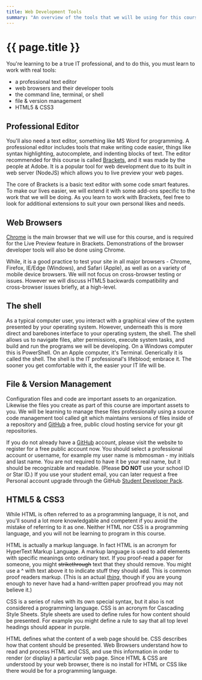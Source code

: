 ```yaml
---
title: Web Development Tools
summary: "An overview of the tools that we will be using for this course."
---
```


# {{ page.title }}
You're learning to be a true IT professional, and to do this, you must learn to work with real tools:

- a professional text editor
- web browsers and their developer tools
- the command line, terminal, or shell
- file & version management
- HTML5 & CSS3


## Professional Editor
You'll also need a text editor, something like MS Word for programming.  A professional editor includes tools that make writing code easier, things like syntax highlighting, autocomplete, and indenting blocks of text.  The editor recommended for this course is called [Brackets](https://brackets.io/), and it was made by the people at Adobe. It is a popular tool for web development due to its built in web server (NodeJS) which allows you to live preview your web pages.

The core of Brackets is a basic text editor with some code smart features.  To make our lives easier, we will extend it with some add-ons specific to the work that we will be doing.  As you learn to work with Brackets, feel free to look for additional extensions to suit your own personal likes and needs.


## Web Browsers
[Chrome](https://www.google.com/chrome/browser/desktop/) is the main browser that we will use for this course, and is required for the Live Preview feature in Brackets. Demonstrations of the browser developer tools will also be done using Chrome.  

While, it is a good practice to test your site in all major browsers - Chrome, Firefox, IE/Edge (Windows), and Safari (Apple), as well as on a variety of mobile device browsers. We will not focus on cross-browser testing or issues. However we will discuss HTML5 backwards compatibility and cross-browser issues briefly, at a high-level.


## The shell
As a typical computer user, you interact with a graphical view of the system presented by your operating system.  However, underneath this is more direct and barebones interface to your operating system, the shell. The shell allows us to navigate files, alter permissions, execute system tasks, and build and run the programs we will be developing. On a Windows computer this is PowerShell. On an Apple computer, it's Terminal. Generically it is called the shell. The shell is the IT professional's lifeblood; embrace it. The sooner you get comfortable with it, the easier your IT life will be.


## File & Version Management
Configuration files and code are important assets to an organization. Likewise the files you create as part of this course are important assets to you. We will be learning to manage these files professionally using a source code management tool called git which maintains versions of files inside of a repository and [GitHub](https://github.com/) a free, public cloud hosting service for your git repositories.

If you do not already have a [GitHub](https://github.com/) account, please visit the website to register for a free public account now. You should select a professional account or username, for example my user name is mbmosman - my initials and last name.  You are not required to have it be your real name, but it should be recognizable and readable. (Please __DO NOT__ use your school ID or Star ID.) If you use your student email, you can later request a free Personal account upgrade through the GitHub [Student Developer Pack](https://education.github.com/pack).


## HTML5 & CSS3
While HTML is often referred to as a programming language, it is not, and you'll sound a lot more knowledgable and competent if you avoid the mistake of referring to it as one.  Neither HTML nor CSS is a programming language, and you will not be learning to program in this course.  

HTML is actually a markup language.  In fact HTML is an acronym for HyperText Markup Language.  A markup language is used to add elements with specific meanings onto ordinary text.  If you proof-read a paper for someone, you might <span style="text-decoration: line-through;">strikethrough</span> text that they should remove.  You might use a ^ with text above it to indicate stuff they should add.  This is common proof readers markup.  (This is an actual [*thing*](http://www.chicagomanualofstyle.org/tools_proof.html), though if you are young enough to never have had a hand-written paper proofread you may not believe it.)

CSS is a series of rules with its own special syntax, but it also is not considered a programming language.  CSS is an acronym for Cascading Style Sheets.  Style sheets are used to define rules for how content should be presented.  For example you might define a rule to say that all top level headings should appear in purple.

HTML defines what the content of a web page should be. CSS describes how that content should be presented.  Web Browsers understand how to read and process HTML and CSS, and use this information in order to render (or display) a particular web page. Since HTML & CSS are understood by your web browser, there is no install for HTML or CSS like there would be for a programming language.
